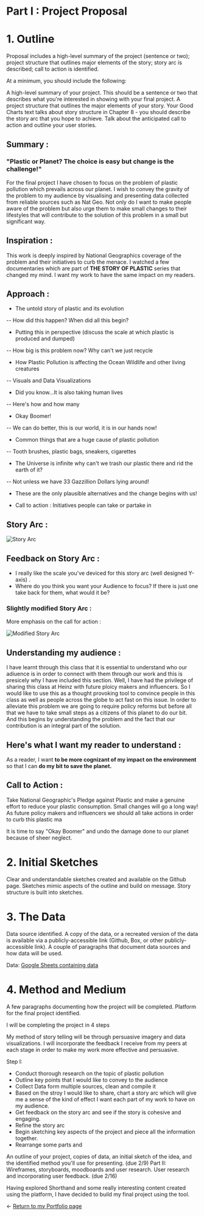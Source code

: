 # Part I : Project Proposal


# 1. Outline
Proposal includes a high-level summary of the project (sentence or two); project structure that outlines major elements of the story; story arc is described; call to action is identified.

At a minimum, you should include the following: 

A high-level summary of your project.  This should be a sentence or two that describes what you're interested in showing with your final project.
A project structure that outlines the major elements of your story.  Your Good Charts text talks about story structure in Chapter 8 - you should describe the story arc that you hope to achieve.  Talk about the anticipated call to action and outline your user stories. 

## Summary : 

### "Plastic or Planet? The choice is easy but change is the challenge!"

For the final project I have chosen to focus on the problem of plastic pollution which prevails across our planet. I wish to convey the gravity of the problem to my audience by visualising and presenting data collected from reliable sources such as Nat Geo. Not only do I want to make people aware of the problem but also urge them to make small changes to their lifestyles that will contribute to the solution of this problem in a small but significant way.

## Inspiration :

This work is deeply inspired by National Geographics coverage of the problem and their initiatives to curb the menace. I watched a few documentaries which are part of **THE STORY OF PLASTIC** series that changed my mind. I want my work to have the same impact on my readers.


## Approach : 

- The untold story of plastic and its evolution  

-- How did this happen? When did all this begin?
- Putting this in perspective (discuss the scale at which plastic is produced and dumped) 

-- How big is this problem now? Why can't we just recycle
- How Plastic Pollution is affecting the Ocean Wildlife and other living creatures

-- Visuals and Data Visualizations
- Did you know...It is also taking human lives

-- Here's how and how many
- Okay Boomer!

--  We can do better, this is our world, it is in our hands now!
- Common things that are a huge cause of plastic pollution

-- Tooth brushes, plastic bags, sneakers, cigarettes

- The Universe is infinite why can't we trash our plastic there and rid the earth of it?

-- Not unless we have 33 Gazzillion Dollars lying around!

- These are the only plausible alternatives and the change begins with us!

- Call to action : Initiatives people can take or partake in

## Story Arc : 

![Story Arc](story_arc.jpg)

## Feedback on Story Arc : 

- I really like the scale you've deviced for this story arc (well designed Y-axis) .
- Where do you think you want your Audience to focus? If there is just one take back for them, what would it be?

### Slightly modified Story Arc : 

More emphasis on the call for action : 


![Modified Story Arc](modified_story_arc.jpg)


## Understanding my audience : 

I have learnt through this class that it is essential to understand who our adiuence is in order to connect with them through our work and this is presicely why I have included this section. Well, I have had the privilege of sharing this class at Heinz with future ploicy makers and influencers. So I would like to use this as a thought provoking tool to convince people in this class as well as people across the globe to act fast on this issue. In order to alleviate this problem we are going to require policy reforms but before all that we have to take small steps as a citizens of this planet to do our bit. And this begins by understanding the problem and the fact that our contribution is an integral part of the solution.

## Here's what I want my reader to understand :

As a reader, I want **to be more cognizant of my impact on the environment** so that I can **do my bit to save the planet.**

## Call to Action : 

Take National Geographic's Pledge against Plastic and make a genuine effort to reduce your plastic consumption. Small changes will go a long way! 
As future policy makers and influencers we should all take actions in order to curb this plastic ma

It is time to say "Okay Boomer" and undo the damage done to our planet because of sheer neglect.

# 2. Initial Sketches
Clear and understandable sketches created and available on the Github page. Sketches mimic aspects of the outline and build on message. Story structure is built into sketches.
# 3. The Data
Data source identified. A copy of the data, or a recreated version of the data is available via a publicly-accessible link (Github, Box, or other publicly-accessible link). A couple of paragraphs that document data sources and how data will be used.

Data: [Google Sheets containing data](https://docs.google.com/spreadsheets/d/1AHCi-UIvZsHg_qm53ricrzInUJc23C5QepnS6lw2utg/edit?usp=sharing)

# 4. Method and Medium
A few paragraphs documenting how the project will be completed. Platform for the final project identified.

I will be completing the project in 4 steps

My method of story telling will be through persuasive imagery and data visualizations. I will incorporate the feedback I receive from my peers at each stage in order to make my work more effective and persuasive.

Step I: 
- Conduct thorough research on the topic of plastic pollution
- Outline key points that I would like to convey to the audience
- Collect Data form multiple sources, clean and compile it
- Based on the stroy I would like to share, chart a story arc which will give me a sense of the kind of effect I want each part of my work to have on my audience. 
- Get feedback on the story arc and see if the story is cohesive and engaging.
- Refine the story arc 
- Begin sketching key aspects of the project and piece all the information together.
- Rearrange some parts and

An outline of your project, copies of data, an initial sketch of the idea, and the identified method you'll use for presenting. (due 2/9)
Part II: Wireframes, storyboards, moodboards and user research.  User research and incorporating user feedback. (due 2/16)


Having explored Shorthand and some really interesting content created using the platform, I have decided to build my final project using the tool. 

<- [Return to my Portfolio page](/README.md)
